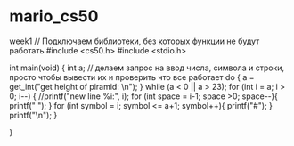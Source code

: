 # mario_cs50
week1
// Подключаем библиотеки, без которых функции не будут работать
#include <cs50.h>
#include <stdio.h>

int main(void)
{
    int a;
    // делаем запрос на ввод числа, символа и строки, просто чтобы вывести их и проверить что все работает
    do {
    a = get_int("get height of piramid: \n");
    } while (a < 0 || a > 23);
    for (int i = a; i > 0; i--) {
        //printf("new line %i:", i);
        for (int space = i-1; space >0; space--){
        printf(" ");
        }
        for (int symbol = i; symbol <= a+1; symbol++){
            printf("#");
        }
        printf("\n");
    }


}
